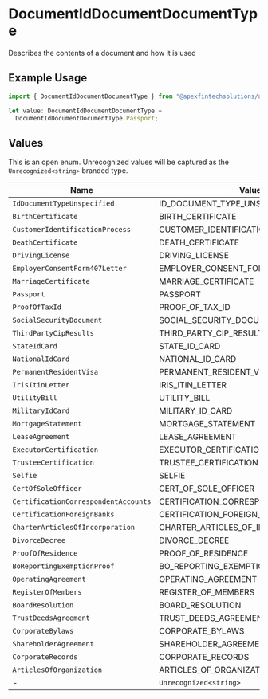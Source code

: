 # DocumentIdDocumentDocumentType

Describes the contents of a document and how it is used

## Example Usage

```typescript
import { DocumentIdDocumentDocumentType } from "@apexfintechsolutions/ascend-sdk/models/components";

let value: DocumentIdDocumentDocumentType =
  DocumentIdDocumentDocumentType.Passport;
```

## Values

This is an open enum. Unrecognized values will be captured as the `Unrecognized<string>` branded type.

| Name                                 | Value                                |
| ------------------------------------ | ------------------------------------ |
| `IdDocumentTypeUnspecified`          | ID_DOCUMENT_TYPE_UNSPECIFIED         |
| `BirthCertificate`                   | BIRTH_CERTIFICATE                    |
| `CustomerIdentificationProcess`      | CUSTOMER_IDENTIFICATION_PROCESS      |
| `DeathCertificate`                   | DEATH_CERTIFICATE                    |
| `DrivingLicense`                     | DRIVING_LICENSE                      |
| `EmployerConsentForm407Letter`       | EMPLOYER_CONSENT_FORM_407_LETTER     |
| `MarriageCertificate`                | MARRIAGE_CERTIFICATE                 |
| `Passport`                           | PASSPORT                             |
| `ProofOfTaxId`                       | PROOF_OF_TAX_ID                      |
| `SocialSecurityDocument`             | SOCIAL_SECURITY_DOCUMENT             |
| `ThirdPartyCipResults`               | THIRD_PARTY_CIP_RESULTS              |
| `StateIdCard`                        | STATE_ID_CARD                        |
| `NationalIdCard`                     | NATIONAL_ID_CARD                     |
| `PermanentResidentVisa`              | PERMANENT_RESIDENT_VISA              |
| `IrisItinLetter`                     | IRIS_ITIN_LETTER                     |
| `UtilityBill`                        | UTILITY_BILL                         |
| `MilitaryIdCard`                     | MILITARY_ID_CARD                     |
| `MortgageStatement`                  | MORTGAGE_STATEMENT                   |
| `LeaseAgreement`                     | LEASE_AGREEMENT                      |
| `ExecutorCertification`              | EXECUTOR_CERTIFICATION               |
| `TrusteeCertification`               | TRUSTEE_CERTIFICATION                |
| `Selfie`                             | SELFIE                               |
| `CertOfSoleOfficer`                  | CERT_OF_SOLE_OFFICER                 |
| `CertificationCorrespondentAccounts` | CERTIFICATION_CORRESPONDENT_ACCOUNTS |
| `CertificationForeignBanks`          | CERTIFICATION_FOREIGN_BANKS          |
| `CharterArticlesOfIncorporation`     | CHARTER_ARTICLES_OF_INCORPORATION    |
| `DivorceDecree`                      | DIVORCE_DECREE                       |
| `ProofOfResidence`                   | PROOF_OF_RESIDENCE                   |
| `BoReportingExemptionProof`          | BO_REPORTING_EXEMPTION_PROOF         |
| `OperatingAgreement`                 | OPERATING_AGREEMENT                  |
| `RegisterOfMembers`                  | REGISTER_OF_MEMBERS                  |
| `BoardResolution`                    | BOARD_RESOLUTION                     |
| `TrustDeedsAgreement`                | TRUST_DEEDS_AGREEMENT                |
| `CorporateBylaws`                    | CORPORATE_BYLAWS                     |
| `ShareholderAgreement`               | SHAREHOLDER_AGREEMENT                |
| `CorporateRecords`                   | CORPORATE_RECORDS                    |
| `ArticlesOfOrganization`             | ARTICLES_OF_ORGANIZATION             |
| -                                    | `Unrecognized<string>`               |